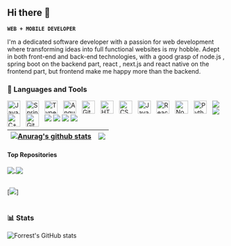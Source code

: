 ## Hi there 👋


**`WEB + MOBILE DEVELOPER `**


I'm a dedicated software developer  with a passion for web development where  transforming  ideas into full functional websites is  my hobble. Adept in both front-end and back-end technologies, with a good grasp of node.js , spring boot on the backend part, react , next.js and react native
 on the frontend part, but  frontend  make me happy more than the backend. 

<!--
**NICOLA-200/NICOLA-200** is a ✨ _special_ ✨ repository because its `README.md` (this file) appears on your GitHub profile.

Here are some ideas to get you started:

- 🔭 I’m currently working on ...
- 🌱 I’m currently learning web3 and blockchain development
- 👯 I’m looking to collaborate on 
- 🤔 I’m looking for help with 
- 💬 Ask me about ...
- 📫 How to reach me: ...
- 😄 Pronouns: ...
- ⚡ Fun fact:  i dream to be a football star😅
-->

### 🧰 Languages and Tools

<img align="left" alt="Java" width="30px" style="padding-right:10px;" src="https://cdn.jsdelivr.net/gh/devicons/devicon/icons/java/java-original.svg"/>
<img align="left" alt="Spring" width="30px" style="padding-right:10px;" src="https://cdn.jsdelivr.net/gh/devicons/devicon/icons/spring/spring-original.svg" />
<img align="left" alt="TypeScript" width="30px" style="padding-right:10px;" src="https://cdn.jsdelivr.net/gh/devicons/devicon/icons/typescript/typescript-plain.svg" />
<img align="left" alt="Angular" width="30px" style="padding-right:10px;" src="https://cdn.jsdelivr.net/gh/devicons/devicon/icons/angularjs/angularjs-plain.svg" />
<img align="left" alt="Git" width="30px" style="padding-right:10px;" src="https://cdn.jsdelivr.net/gh/devicons/devicon/icons/git/git-original.svg" />

<img align="left" alt="HTML" width="30px" style="padding-right:10px;" src="https://cdn.jsdelivr.net/gh/devicons/devicon/icons/html5/html5-plain.svg" />
<img align="left" alt="CSS" width="30px" style="padding-right:10px;" src="https://cdn.jsdelivr.net/gh/devicons/devicon/icons/css3/css3-plain.svg" />
<img align="left" alt="JavaScript" width="30px" style="padding-right:10px;" src="https://cdn.jsdelivr.net/gh/devicons/devicon/icons/javascript/javascript-plain.svg" />
<img align="left" alt="React" width="30px" style="padding-right:10px;" src="https://cdn.jsdelivr.net/gh/devicons/devicon/icons/react/react-original.svg" />
<img align="left" alt="NodeJS" width="30px" style="padding-right:10px;" src="https://cdn.jsdelivr.net/gh/devicons/devicon/icons/nodejs/nodejs-original.svg" />
<img align="left" alt="Python" width="30px" style="padding-right:10px;" src="https://cdn.jsdelivr.net/gh/devicons/devicon/icons/python/python-plain.svg" />
<img align="left" alt="C++" width="30px" style="padding-right:10px;" src="https://cdn.jsdelivr.net/gh/devicons/devicon/icons/cplusplus/cplusplus-line.svg" />
<img align="left" alt="GitHub" width="30px" style="padding-right:10px;" src="https://cdn.jsdelivr.net/gh/devicons/devicon/icons/github/github-original.svg" />


 <img src="https://cdn.jsdelivr.net/gh/devicons/devicon@latest/icons/figma/figma-original.svg" />
          


 <img src="https://cdn.jsdelivr.net/gh/devicons/devicon@latest/icons/blender/blender-original.svg" />
                    

  <img src="https://cdn.jsdelivr.net/gh/devicons/devicon@latest/icons/tailwindcss/tailwindcss-original.svg" />


  <img src="https://cdn.jsdelivr.net/gh/devicons/devicon@latest/icons/redux/redux-original.svg" />
                    


   <img src="https://cdn.jsdelivr.net/gh/devicons/devicon@latest/icons/solidity/solidity-original.svg" />

 
  <img src="https://cdn.jsdelivr.net/gh/devicons/devicon@latest/icons/nextjs/nextjs-original.svg" />
            



| <a href="https://github.com/anuraghazra/github-readme-stats"><img align="center" src="https://github-readme-stats.vercel.app/api?username=anuraghazra&show_icons=true&include_all_commits=true&theme=buefy&hide_border=true" alt="Anurag's github stats" /></a> | <a href="https://github.com/anuraghazra/github-readme-stats"><img align="center" src="https://github-readme-stats.vercel.app/api/top-langs/?username=anuraghazra&layout=compact&theme=buefy&hide_border=true" /></a> |
| ------------- | ------------- |

#### Top Repositories


<a href="https://github.com/NICOLA-200/github-readme-stats">
  <img align="center" src="https://github-readme-stats.vercel.app/api/pin/?username=NICOLA-200&repo=github-readme-stats&theme=buefy" />
</a>
<a href="https://github.com/NICOLA-200/anuraghazra.github.io">
  <img align="center" src="https://github-readme-stats.vercel.app/api/pin/?username=NICOLA-200&repo=anuraghazra.github.io&theme=buefy" />
</a>

<br />
<br />



[<img src="https://custom-icon-badges.demolab.com/badge/-Subscribe%20For%20More-red?style=for-the-badge&logo=video&logoColor=white"/>]

#

### 📊 Stats

![Forrest's GitHub stats](https://github-readme-stats.vercel.app/api?username=NICOLA-200&show_icons=true&theme=gruvbox)